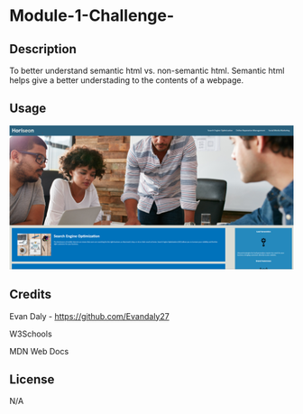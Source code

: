 # Module-1-Challenge-
## Description
To better understand semantic html vs. non-semantic html. Semantic html helps give a better understading to the contents of a webpage. 

## Usage
![Alt text](image.png)


## Credits
Evan Daly - https://github.com/Evandaly27

W3Schools

MDN Web Docs



## License
N/A